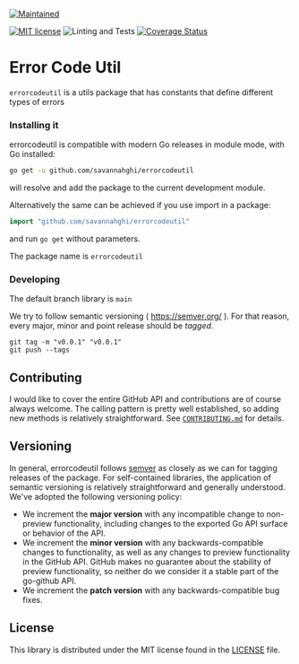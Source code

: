 [![Maintained](https://img.shields.io/badge/Maintained-Actively-informational.svg?style=for-the-badge)](https://shields.io/) 

[![MIT license](https://img.shields.io/badge/license-MIT-brightgreen.svg)](https://opensource.org/licenses/MIT)  ![Linting and Tests](https://github.com/savannahghi/errorcodeutil/actions/workflows/ci.yml/badge.svg)  [![Coverage Status](https://coveralls.io/repos/github/savannahghi/errorcodeutil/badge.svg?branch=main)](https://coveralls.io/github/savannahghi/errorcodeutil?branch=main)

# Error Code Util
`errorcodeutil` is a utils package that has constants that define different types of errors 

### Installing it
errorcodeutil is compatible with modern Go releases in module mode, with Go installed:

```bash
go get -u github.com/savannahghi/errorcodeutil

```
will resolve and add the package to the current development module.

Alternatively the same can be achieved if you use import in a package:

```go
import "github.com/savannahghi/errorcodeutil"

```
and run `go get` without parameters.

The package name is `errorcodeutil`


### Developing

The default branch library is `main`

We try to follow semantic versioning ( <https://semver.org/> ). For that reason,
every major, minor and point release should be _tagged_.

```
git tag -m "v0.0.1" "v0.0.1"
git push --tags
```

## Contributing ##
I would like to cover the entire GitHub API and contributions are of course always welcome. The
calling pattern is pretty well established, so adding new methods is relatively
straightforward. See [`CONTRIBUTING.md`](CONTRIBUTING.md) for details.

## Versioning ##

In general, errorcodeutil follows [semver](https://semver.org/) as closely as we
can for tagging releases of the package. For self-contained libraries, the
application of semantic versioning is relatively straightforward and generally
understood. We've adopted the following
versioning policy:

* We increment the **major version** with any incompatible change to
	non-preview functionality, including changes to the exported Go API surface
	or behavior of the API.
* We increment the **minor version** with any backwards-compatible changes to
	functionality, as well as any changes to preview functionality in the GitHub
	API. GitHub makes no guarantee about the stability of preview functionality,
	so neither do we consider it a stable part of the go-github API.
* We increment the **patch version** with any backwards-compatible bug fixes.

## License ##

This library is distributed under the MIT license found in the [LICENSE](./LICENSE)
file.